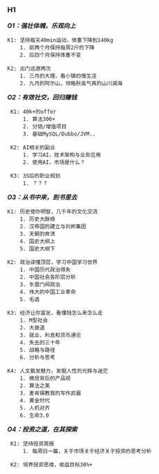 
### H1

***O1：强壮体魄，乐观向上***

	K1: 坚持每天40min运动，体重下降到140kg
		1. 前两个月保持每周2斤的下降
		2. 后四个月保持体重不变
	
	K2: 出门远游两次
		1. 三月的大理，看小镇的慢生活
		2. 九月的阿尔山，领略秋高气爽的山川湖海


***O2：有效社交，回归赚钱***

	 K1: 40k+的offer
		 1. 算法300+
		 2. 分销/增值项目
		 3. 基础MySQL/Dubbo/JVM..
	 
	 K2: AI相关的副业
		 1. 学习AI，技术架构与业务应用
		 2. 使用AI，市场是什么？
	 
	 K3: 35后的职业规划
		 1. ？？？


***O3：从书中来，到书里去***

	K1: 历史使你明智，几千年的文化交流
		1. 历史大脉络
		2. 汉帝国的建立与刘邦集团
		3. 天朝的奔溃
		4. 国史大纲上
		5. 国史大纲下
	
	K2: 政治读懂顶层，学习中国学习世界
		1. 中国历代政治得失
		2. 中国社会各阶层分析
		3. 东晋门阀政治
		4. 伟大的中国工业革命
		5. 毛选
	
    K3: 经济让你富足，看懂钱怎么来怎么走
	    1. M型社会
	    2. 大衰退
	    3. 就业、利息和货币通论
	    4. 失去的三十年
	    5. 战略与路径
	    6. 分析与思考
    
    K4: 人文散发魅力，发掘人性的光辉与迷茫
	    1. 微信背后的产品观
	    2. 算法之美
	    3. 麦肯锡教我的写作武器
	    4. 黄金时代
	    5. 人机对齐
	    6. 生命3.0


***O4：投资之道，在其探索***

	 K1: 坚持投资周报
		 1. 每周日一篇，关于市场关于经济关于投资的思考分析
	 
	 K2: 培养投资思维，收益目标30%+
	 